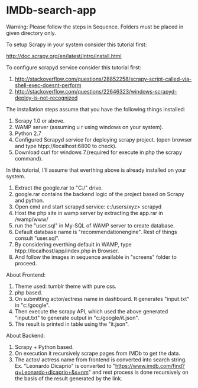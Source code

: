 # IMDb-search-app

Warning: Please follow the steps in Sequence.
Folders must be placed in given directory only.


To setup Scrapy in your system consider this tutorial first:

http://doc.scrapy.org/en/latest/intro/install.html

To configure scrapyd service consider this tutorial first:

1. http://stackoverflow.com/questions/28852258/scrapy-script-called-via-shell-exec-doesnt-perform
2. http://stackoverflow.com/questions/22646323/windows-scrapyd-deploy-is-not-recognized


The installation steps assume that you have the following things installed:

1. Scrapy 1.0 or above.
2. WAMP server (assuming u r using windows on your system).
3. Python 2.7
4. Configured Scrapyd service for deploying scrapy project. (open browser and type htpp://localhost:6800 to check).
5. Download curl for windows 7.(required for execute in php the scrapy command).

In this tutorial, I’ll assume that everthing above is already installed on your system.

1. Extract the google.rar to "C:/" drive.
2. google.rar contains the backend logic of the project based on Scrapy and python.
3. Open cmd and start scrapyd service: c:/users/xyz> scrapyd
4. Host the php site in wamp server by extracting the app.rar in /wamp/www/ 
5. run the "user.sql" in My-SQL of WAMP server to create database.
6. Default database name is "recommendationengine". Rest of things consult "user.sql".
7. By considering everthing default in WAMP, type htpp://localhost/app/index.php in Browser.
8. And follow the images in sequence available in "screens" folder to proceed.

About Frontend:

1. Theme used: tumblr theme with pure css.
2. php based.
3. On submitting actor/actress name in dashboard. It generates "input.txt" in "c:/google".
4. Then execute the scrapy API, which used the above generated "input.txt" to generate output in "c:/google/it.json".
5. The result is printed in table using the "it.json".

About Backend:

1. Scrapy + Python based.
2. On execution it recursively scrape pages from IMDb to get the data.
3. The actor/ actress name from frontend is converted into search string.
Ex. "Leonardo Dicaprio" is converted to "https://www.imdb.com/find?q=Leonardo+dicaprio+&s=nm" and rest process is done recursively on the basis of the result generated by the link.


